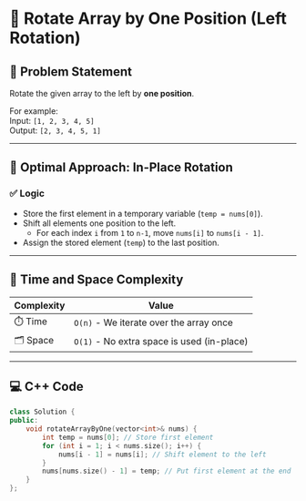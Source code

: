 # 🔁 Rotate Array by One Position (Left Rotation)

## 🧠 Problem Statement

Rotate the given array to the left by **one position**.

For example:  
Input: `[1, 2, 3, 4, 5]`  
Output: `[2, 3, 4, 5, 1]`

---

## 🚀 Optimal Approach: In-Place Rotation

### ✅ Logic

- Store the first element in a temporary variable (`temp = nums[0]`).
- Shift all elements one position to the left.
  - For each index `i` from `1` to `n-1`, move `nums[i]` to `nums[i - 1]`.
- Assign the stored element (`temp`) to the last position.

---

## 🧮 Time and Space Complexity

| Complexity | Value |
|------------|-------|
| ⏱️ Time     | `O(n)` - We iterate over the array once |
| 🗂️ Space    | `O(1)` - No extra space is used (in-place) |

---

## 💻 C++ Code

```cpp
class Solution {
public:
    void rotateArrayByOne(vector<int>& nums) {
        int temp = nums[0]; // Store first element
        for (int i = 1; i < nums.size(); i++) {
            nums[i - 1] = nums[i]; // Shift element to the left
        }
        nums[nums.size() - 1] = temp; // Put first element at the end
    }
};
